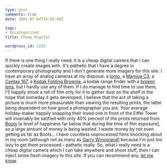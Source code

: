 ```yaml
---
type: post
comments: true
date: 2001-07-04T16:02:00Z

tags:
- Uncategorized
title: Cheap Digital

wordpress_id: 1233
---
```


If there is one thing I really need, it is a cheap digital camera that I can quickly create images with. It's pathetic that I have a degree in contemporary photography and I don't generate more imagery for this site. I have an array of analog cameras at my disposal: a [lomo](http://www.lomo.com/), a [Mamiya C3](http://www.woods.iki.fi/photo/normal/mamiya-c3-1050-25_normal.jpg), a [Contax 167](http://members.xoom.it/norvegianet/contax167.jpg), a [Kodak Folding Brownie](http://www.mirrorproject.com/search/results/?term=matt+jones), a kodak range finder with a [broken lens](http://www.ballofstringtheory.com/colab/1.html), but I hardly use any of them. If I do manage to find time to use them, I'll happily shoot a roll of film only for it to gather dust on the shelf in the hope that someday it gets developed. I believe that the act of taking a picture is much more pleasurable than viewing the resulting prints, the latter being dependent on how good a photographer you are. Your average holiday-maker happily snapping their loved one in front of the Eiffel Tower will invariably be satified with only 40% percent of the prints returned from [Boots](http://www.bootsphoto.com/) [a level of happiness far below that during the time of film exposure], so a large amount of money is being wasted. I waste money by not even getting as far as Boots… I have countless unprocessed films knocking about in my room [although not as many as [Garry Winogrand](http://www.photo.net/photo/winogrand)] because I'm just too lazy to get them processed - pathetic really. So, what I really need is a cheap digital camera which I can take anywhere and shoot stuff, then I can inject some fresh imagery to this site. If you can recommend any, [let me know](mailto:matt@frownland.com). 
